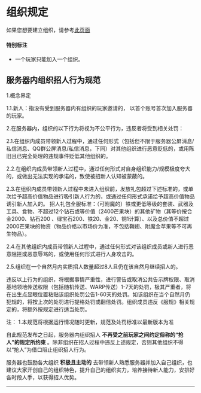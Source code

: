 # 组织规定

如果您想要建立组织，请参考[此页面](createteam.md)


#### 特别标注

* 一个玩家只能加入一个组织。

## 服务器内组织招人行为规范

1.概念界定

1.1.新人：指没有受到服务器内有组织的玩家邀请的， 以首个账号首次加入服务器的玩家。

2.在服务器内，组织的以下行为将视为不公平行为，违反者将受到相关处罚：

2.1.在组织内成员带领新人过程中，通过任何形式（包括但不限于服务器公屏消息/私信消息、QQ群公屏消息/私信消息，下同）对其他组织进行恶意贬低的，或用陈旧且已完全处理的违规事件贬低其他组织的。

2.2.在组织内成员带领新人过程中，通过任何形式对自身组织能力/规模极度夸大的，或做出无法实现的承诺的，致使被招新人认知被蒙蔽的。

2.3.在组织内成员带领新人过程中未进入组织前，发放礼包超过下述标准的，或单次给予超高价值物品进行吸引新人行为的，或通过任何形式承诺给予超高价值物品诱引新人加入的。
招人礼包全服标准：（可附魔的）铁或更低等级的套装、武器及工具、食物、不超过12个钻石或等价值（2400芒果块）的其他矿物（其等价按合金2000、钻石200 、绿宝石200、铁20、金20、铜1计算）、以及总价值不超过2000芒果块的物资（物品价格以市场价为准，不包括鞘翅、附魔金苹果等不可再生物品）。

2.4.在其他组织内成员带领新人过程中，通过任何形式对该组织成员或新人进行恶意阻拦或恶意辱骂的，或使用任何形式进行人身攻击的。

2.5.组织在一个自然月内实质招人数量超过8人且仍在该自然月继续招人的。

违反以上行为的组织，将根据事情严重性，进行警告或取消公共告示牌权限、取消基地领地传送权限（包括随机传送、WARP传送）1-7天的处罚，极其严重者，将在出生点显眼位置粘贴该组织处罚公告1-60天的处罚。如该组织在当个自然月仍犯规的，将按上次的处罚进行提格处罚或翻倍处罚。组织成员违反《服规》相关规定的，将额外按规定进行适当处罚。

注：
1.本规范将根据运行情况随时更新，规范及处罚标准以最新版本为准

自此规范发布之日起，服务器内组织招人 **不再受之前玩家之间约定俗称的“抢人”的规定所约束** 。除非组织在招人过程中违反上述规定，否则其他组织不得以“抢人”为借口阻止组织招人行为。

服务器也鼓励各大组织 **积极且主动的** 去带领新人熟悉服务器并加入自己组织，也建议大家开创自己的组织特色，提升自己的组织实力，培养接待新人能力，安排好各时段人手，以获得招人优势。

* * *


<!-- TODO: 补充简介 -->


